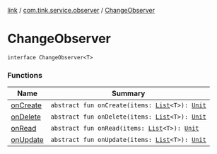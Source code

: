 [link](../../index.md) / [com.tink.service.observer](../index.md) / [ChangeObserver](./index.md)

# ChangeObserver

`interface ChangeObserver<T>`

### Functions

| Name | Summary |
|---|---|
| [onCreate](on-create.md) | `abstract fun onCreate(items: `[`List`](https://kotlinlang.org/api/latest/jvm/stdlib/kotlin.collections/-list/index.html)`<T>): `[`Unit`](https://kotlinlang.org/api/latest/jvm/stdlib/kotlin/-unit/index.html) |
| [onDelete](on-delete.md) | `abstract fun onDelete(items: `[`List`](https://kotlinlang.org/api/latest/jvm/stdlib/kotlin.collections/-list/index.html)`<T>): `[`Unit`](https://kotlinlang.org/api/latest/jvm/stdlib/kotlin/-unit/index.html) |
| [onRead](on-read.md) | `abstract fun onRead(items: `[`List`](https://kotlinlang.org/api/latest/jvm/stdlib/kotlin.collections/-list/index.html)`<T>): `[`Unit`](https://kotlinlang.org/api/latest/jvm/stdlib/kotlin/-unit/index.html) |
| [onUpdate](on-update.md) | `abstract fun onUpdate(items: `[`List`](https://kotlinlang.org/api/latest/jvm/stdlib/kotlin.collections/-list/index.html)`<T>): `[`Unit`](https://kotlinlang.org/api/latest/jvm/stdlib/kotlin/-unit/index.html) |
